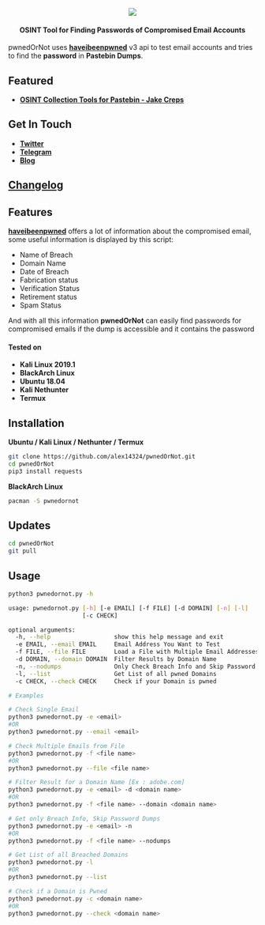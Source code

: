 <p align="center"><img src="https://i.imgur.com/xgaojFM.png"></p>
<h4 align="center">
OSINT Tool for Finding Passwords of Compromised Email Accounts
</h4>

pwnedOrNot uses [**haveibeenpwned**](https://haveibeenpwned.com/API/v3) v3 api to test email accounts and tries to find the **password** in **Pastebin Dumps**.


## Featured 
* [**OSINT Collection Tools for Pastebin - Jake Creps**](https://jakecreps.com/2019/05/08/osint-collection-tools-for-pastebin/)

## Get In Touch
* [**Twitter**](https://twitter.com/thewhiteh4t)
* [**Telegram**](https://t.me/thewhiteh4t)
* [**Blog**](https://thewhiteh4t.github.io)

## [**Changelog**](https://github.com/thewhiteh4t/pwnedOrNot/wiki/Changelog)

## Features
[**haveibeenpwned**](https://haveibeenpwned.com/API/v3) offers a lot of information about the compromised email, some useful information is displayed by this script:
* Name of Breach
* Domain Name
* Date of Breach
* Fabrication status
* Verification Status
* Retirement status
* Spam Status

And with all this information **pwnedOrNot** can easily find passwords for compromised emails if the dump is accessible and it contains the password

#### Tested on
* **Kali Linux 2019.1**
* **BlackArch Linux**
* **Ubuntu 18.04**
* **Kali Nethunter**
* **Termux**

## Installation
**Ubuntu / Kali Linux / Nethunter / Termux**

```bash
git clone https://github.com/alex14324/pwnedOrNot.git
cd pwnedOrNot
pip3 install requests
```

**BlackArch Linux**

```bash
pacman -S pwnedornot
```

## Updates
```bash
cd pwnedOrNot
git pull
```

## Usage
```bash
python3 pwnedornot.py -h

usage: pwnedornot.py [-h] [-e EMAIL] [-f FILE] [-d DOMAIN] [-n] [-l]
                     [-c CHECK]

optional arguments:
  -h, --help                  show this help message and exit
  -e EMAIL, --email EMAIL     Email Address You Want to Test
  -f FILE, --file FILE        Load a File with Multiple Email Addresses
  -d DOMAIN, --domain DOMAIN  Filter Results by Domain Name
  -n, --nodumps               Only Check Breach Info and Skip Password Dumps
  -l, --list                  Get List of all pwned Domains
  -c CHECK, --check CHECK     Check if your Domain is pwned

# Examples

# Check Single Email
python3 pwnedornot.py -e <email>
#OR
python3 pwnedornot.py --email <email>

# Check Multiple Emails from File
python3 pwnedornot.py -f <file name>
#OR
python3 pwnedornot.py --file <file name>

# Filter Result for a Domain Name [Ex : adobe.com]
python3 pwnedornot.py -e <email> -d <domain name>
#OR
python3 pwnedornot.py -f <file name> --domain <domain name>

# Get only Breach Info, Skip Password Dumps
python3 pwnedornot.py -e <email> -n
#OR
python3 pwnedornot.py -f <file name> --nodumps

# Get List of all Breached Domains
python3 pwnedornot.py -l
#OR
python3 pwnedornot.py --list

# Check if a Domain is Pwned
python3 pwnedornot.py -c <domain name>
#OR
python3 pwnedornot.py --check <domain name>
```

